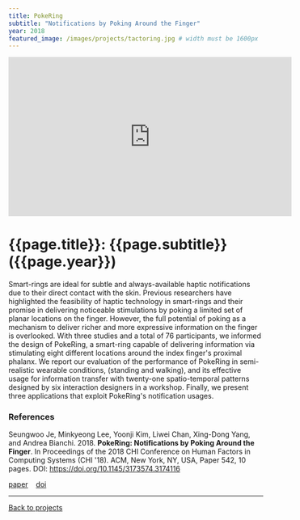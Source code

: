 ```yaml
---
title: PokeRing
subtitle: "Notifications by Poking Around the Finger"
year: 2018
featured_image: /images/projects/tactoring.jpg # width must be 1600px	
---
```


<!-- 
<div class="gallery" data-columns="1">
	<img src="/images/projects/example.jpg">
	<img src="/images/projects/example.jpg">
	<img src="/images/projects/example.jpg">
</div>
 -->

<iframe width="560" height="315" src="https://www.youtube.com/embed/HTMol6LW0xs" frameborder="0" allow="accelerometer; autoplay; encrypted-media; gyroscope; picture-in-picture" allowfullscreen></iframe>


# {{page.title}}: {{page.subtitle}} ({{page.year}})

Smart-rings are ideal for subtle and always-available haptic notifications due to their direct contact with the skin. Previous researchers have highlighted the feasibility of haptic technology in smart-rings and their promise in delivering noticeable stimulations by poking a limited set of planar locations on the finger. However, the full potential of poking as a mechanism to deliver richer and more expressive information on the finger is overlooked. With three studies and a total of 76 participants, we informed the design of PokeRing, a smart-ring capable of delivering information via stimulating eight different locations around the index finger's proximal phalanx. We report our evaluation of the performance of PokeRing in semi-realistic wearable conditions, (standing and walking), and its effective usage for information transfer with twenty-one spatio-temporal patterns designed by six interaction designers in a workshop. Finally, we present three applications that exploit PokeRing's notification usages.

### References

Seungwoo Je, Minkyeong Lee, Yoonji Kim, Liwei Chan, Xing-Dong Yang, and Andrea Bianchi. 2018. **PokeRing: Notifications by Poking Around the Finger**. In Proceedings of the 2018 CHI Conference on Human Factors in Computing Systems (CHI '18). ACM, New York, NY, USA, Paper 542, 10 pages. DOI: https://doi.org/10.1145/3173574.3174116

[paper](/files/2018/Je_PokeRing_CHI18.pdf)&nbsp;&nbsp;&nbsp;
[doi](https://doi.org/10.1145/3173574.3174116)&nbsp;&nbsp;&nbsp;

--- 

<a href="projects.html" class="button button--large">Back to projects</a>